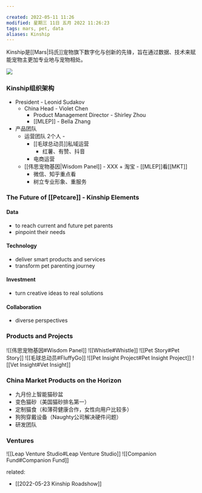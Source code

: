 ```yaml
---

created: 2022-05-11 11:26
modified: 星期三 11日 五月 2022 11:26:23
tags: mars, pet, data
aliases: Kinship
---
```


Kinship是[[Mars|玛氏]]宠物旗下数字化与创新的先锋，旨在通过数据、技术来赋能宠物主更加专业地与宠物相处。 

![](https://s1.vika.cn/space/2022/05/23/4379cfd3582d4055902e1aa79b41fa70)


### Kinship组织架构
- President - Leonid Sudakov
	- China Head - Violet Chen
		- Product Management Director - Shirley Zhou
		- [[MLEP]] - Bella Zhang
- 产品团队
	- 运营团队 2个人 - 
		- [[毛球总动员]]私域运营
			- 红薯、有赞、抖音
		- 电商运营
	- [[伟思宠物基因|Wisdom Panel]] - XXX + 淘宝 - [[MLEP]]看[[MKT]]
		- 微信、知乎重点看
		- 树立专业形象、重服务


### The Future of [[Petcare]] - Kinship Elements
#### Data
- to reach current and future pet parents
- pinpoint their needs
#### Technology
- deliver smart products and services
- transform pet parenting journey
#### Investment
- turn creative ideas to real solutions
#### Collaboration
- diverse perspectives

### Products and Projects
![[伟思宠物基因#Wisdom Panel]]
![[Whistle#Whistle]]
![[Pet Story#Pet Story]]
![[毛球总动员#FluffyGo]]
![[Pet Insight Project#Pet Insight Project]]
![[Vet Insight#Vet Insight]]
### China Market Products on the Horizon
- 九月份上智能猫砂盆
- 变色猫砂（美国猫砂排名第一）
- 定制猫食（和薄荷健康合作，女性向用户比较多）
- 狗狗穿戴设备（Naughty公司解决硬件问题）
- 研发团队
### Ventures
![[Leap Venture Studio#Leap Venture Studio]]
![[Companion Fund#Companion Fund]]

related:
- [[2022-05-23 Kinship Roadshow]]